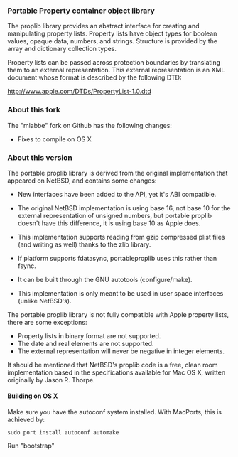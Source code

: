 ### Portable Property container object library

The proplib library provides an abstract interface for creating and
manipulating property lists.  Property lists have object types for
boolean values, opaque data, numbers, and strings.  Structure is provided
by the array and dictionary collection types.

Property lists can be passed across protection boundaries by translating
them to an external representation.  This external representation is an
XML document whose format is described by the following DTD:

  http://www.apple.com/DTDs/PropertyList-1.0.dtd

### About this fork

The "mlabbe" fork on Github has the following changes:

- Fixes to compile on OS X

### About this version

The portable proplib library is derived from the original implementation that
appeared on NetBSD, and contains some changes:

- New interfaces have been added to the API, yet it's ABI compatible.

- The original NetBSD implementation is using base 16, not base 10 for the
external representation of unsigned numbers, but portable proplib doesn't have
this difference, it is using base 10 as Apple does.

- This implementation supports reading from gzip compressed plist files (and
writing as well) thanks to the zlib library.

- If platform supports fdatasync, portableproplib uses this rather than fsync.

- It can be built through the GNU autotools (configure/make).

-  This implementation is only meant to be used in user space interfaces
(unlike NetBSD's).

The portable proplib library is not fully compatible with Apple property lists,
there are some exceptions:

- Property lists in binary format are not supported.
- The date and real elements are not supported.
- The external representation will never be negative in integer elements.

It should be mentioned that NetBSD's proplib code is a free, clean room
implementation based in the specifications available for Mac OS X, written
originally by Jason R. Thorpe.

#### Building on OS X

Make sure you have the autoconf system installed.  With MacPorts, this is achieved by:

    sudo port install autoconf automake

Run "bootstrap"

